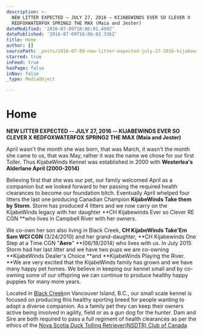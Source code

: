 ```yaml
---
description: >-
  NEW LITTER EXPECTED – JULY 27, 2016 – KIJABEWINDS EVER SO CLEVER X
  REDFOXWATERFOX SPRING2 THE MAX (Maia and Jester)
dateModified: '2016-07-09T16:06:01.499Z'
datePublished: '2016-07-09T16:06:02.336Z'
title: Home
author: []
sourcePath: _posts/2016-07-09-new-litter-expected-july-27-2016-kijabewinds-ever-so-cl.md
starred: true
inFeed: true
hasPage: false
inNav: false
_type: MediaObject

---
```

# Home

**NEW LITTER EXPECTED -- JULY 27, 2016 -- KIJABEWINDS EVER SO CLEVER X REDFOXWATERFOX SPRING2 THE MAX (Maia and Jester)**

April wasn't the month she was born, that was March, it wasn't the month she came to us, that was May, rather it was the name we chose for our first Toller. Thus KijabeWinds Kennel was established in 2000 with **Westerlea's Alderlane April (2000-2014)**

Believing first that she was our pet, our family welcomed April as a companion but we looked forward to her passing the required health clearances to become our foundation bitch. Eventually April whelped four litters the last one producing Canadian Champion **KijabeWinds Take them by Storm**. Storm has produced 4 litters and we now carry on the KijabeWinds legacy with her daughter **CH Kijabewinds Ever so Clever RE CGN **who lives in Campbell River with her owners.

We co-own her son also living in Black Creek, **CH KijabeWinds Take'Em Sam WCI CGN** (3/24/2010) and her grand-daughter, **CH Kijabewinds One Step at a Time CGN "**Aero**" **(06/18/2014) who lives with us. In July 2015 Storm had her last litter and we have two pups we are co-owning **KijabeWinds Dealer's Choice **and **KijabeWinds Playing the River. **We are very excited that the KijabeWinds family has grown and we have many happy pet homes. We believe in keeping our kennel small and by co-owning some of our offspring we can continue to produce healthy happy puppies for many more years.

Located in [Black Creek][0]on Vancouver Island, B.C., our small scale kennel is focused on producing this healthy sporting breed for people wanting to adopt a diverse companion. As a family pet they can keep their owners active being involved in agility, field or as a gun dog for the hunter. Dam and Sire are both required to pass a full regiment of health clearances as per the ethics of the [Nova Scotia Duck Tolling Retriever(NSDTR) Club of Canada][1]

[0]: https://goo.gl/maps/pbAkscHim6E2 "Black Creek"
[1]: https://goo.gl/maps/pbAkscHim6E2 "Nova Scotia Duck Tolling Retriever(NSDTR) Club of Canada"